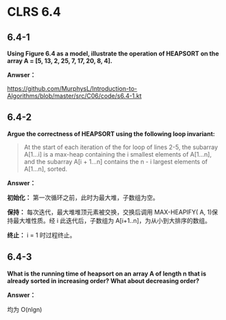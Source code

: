 #	 CLRS 6.4

## 6.4-1

**Using Figure 6.4 as a model, illustrate the operation of HEAPSORT on the array A = [5, 13, 2, 25, 7, 17, 20, 8, 4].**

**Anwser：**

https://github.com/MurphysL/Introduction-to-Algorithms/blob/master/src/C06/code/s6.4-1.kt

## 6.4-2

**Argue the correctness of HEAPSORT using the following loop invariant:**
> At the start of each iteration of the for loop of lines 2-5, the subarray A[1...i] is a max-heap containing the i smallest elements of A[1...n], and the subarray A[i + 1...n] contains the n - i largest elements of A[1...n], sorted.

**Answer：**

**初始化：** 第一次循环之前，此时为最大堆，子数组为空。

**保持：** 每次迭代，最大堆堆顶元素被交换，交换后调用 MAX-HEAPIFY( A,  1)保持最大堆性质。经 i 此迭代后，子数组为 A[i+1..n]，为从小到大排序的数组。

**终止：** i = 1 时过程终止。


## 6.4-3

**What is the running time of heapsort on an array A of length n that is already sorted in increasing order? What about decreasing order?**

**Answer：**

均为 O(nlgn)






